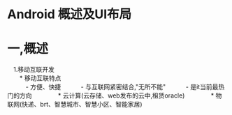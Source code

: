 # Android 概述及UI布局
# 一,概述
&emsp;1.移动互联开发<br>
&emsp;&emsp;* 移动互联特点<br>
&emsp;&emsp;&emsp;- 方便、快捷
&emsp;&emsp;&emsp;- 与互联网紧密结合,"无所不能"
&emsp;&emsp;&emsp;- 是it当前最热门的方向
&emsp;&emsp;&emsp;&emsp;* 云计算(云存储、web发布的云中,租赁oracle)
&emsp;&emsp;&emsp;&emsp;* 物联网(快递、brt、智慧城市、智慧小区、智能家居)
